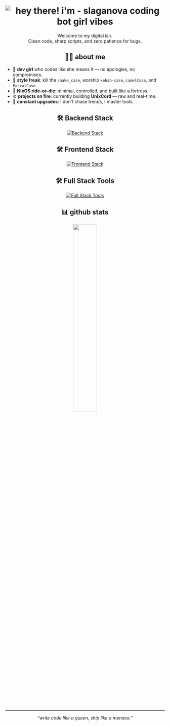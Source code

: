 <div align="center">

<h1 align="center">
    <img src="https://readme-typing-svg.herokuapp.com?font=Roboto+Condensed&weight=900&size=30&duration=3000&pause=800&color=FF69B4&background=FFFFFF00&center=true&random=false&width=435&lines=hey+there!;i'm+-+slaganova;coding+bot+girl+vibes" alt="hey there! i'm - slaganova coding bot girl vibes" />
</h1>

Welcome to my digital lair.  
Clean code, sharp scripts, and zero patience for bugs.

## 🧑‍💻 about me

</div>

- 💅 **dev girl** who codes like she means it — no apologies, no compromises.
- 🎨 **style freak**: kill the `snake_case`, worship `kebab-case`, `camelCase`, and `PascalCase`.
- 🐧 **NixOS ride-or-die**: minimal, controlled, and built like a fortress.
- ⚙ **projects on fire**: currently building **UnixCord** — raw and real-time.
- 🔭 **constant upgrades**: I don't chase trends, I master tools.

<div align="center">

## 🛠️ Backend Stack

<p align="center">
    <a href="https://skillicons.dev">
      <img src="https://skillicons.dev/icons?i=python,nodejs,postgres,mongodb,docker,kubernetes,nginx,redis,aws,express,flask,django,graphql" alt="Backend Stack" />
    </a>
</p>

## 🛠️ Frontend Stack

<p align="center">
    <a href="https://skillicons.dev">
      <img src="https://skillicons.dev/icons?i=typescript,react,nextjs,tailwind,redux,jest,storybook,figma,webpack,vite,sass,threejs" alt="Frontend Stack" />
    </a>
</p>

## 🛠️ Full Stack Tools

<p align="center">
    <a href="https://skillicons.dev">
      <img src="https://skillicons.dev/icons?i=git,linux,vscode,github,postman,bash,firebase,gcp,azure,tensorflow" alt="Full Stack Tools" />
    </a>
</p>

## 📊 github stats

<p align="center">
  <img src="https://github-readme-stats.vercel.app/api?username=slaganova&theme=rose_pine&hide_border=true&show_icons=true&count_private=true" width="39%">
</p>

---

_“write code like a queen, ship like a menace.”_

</div>
